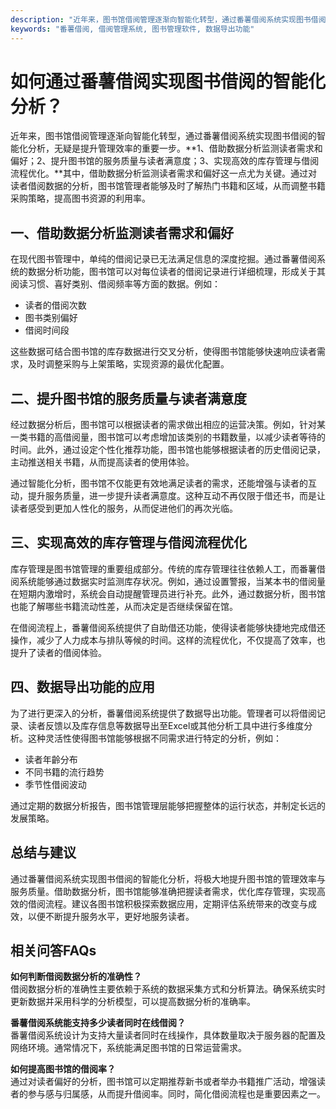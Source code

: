```yaml
---
description: "近年来，图书馆借阅管理逐渐向智能化转型，通过番薯借阅系统实现图书借阅的智能化分析，无疑是提升管理效率的重要一步。**1、借助数据分析监测读者需求和偏好；2、提升图书馆的服务质量与读者满意度；3、实现高效的库存管理与借阅流程优化。**其中，借助数据分析监测读者需求和偏好这一点尤为关键。通过对读者借阅数据的分析，图书馆管理者能够及时了解热门书籍和区域，从而调整书籍采购策略，提高图书资源的利用率。"
keywords: "番薯借阅, 借阅管理系统, 图书管理软件, 数据导出功能"
---
```

# 如何通过番薯借阅实现图书借阅的智能化分析？

近年来，图书馆借阅管理逐渐向智能化转型，通过番薯借阅系统实现图书借阅的智能化分析，无疑是提升管理效率的重要一步。**1、借助数据分析监测读者需求和偏好；2、提升图书馆的服务质量与读者满意度；3、实现高效的库存管理与借阅流程优化。**其中，借助数据分析监测读者需求和偏好这一点尤为关键。通过对读者借阅数据的分析，图书馆管理者能够及时了解热门书籍和区域，从而调整书籍采购策略，提高图书资源的利用率。

## **一、借助数据分析监测读者需求和偏好**

在现代图书管理中，单纯的借阅记录已无法满足信息的深度挖掘。通过番薯借阅系统的数据分析功能，图书馆可以对每位读者的借阅记录进行详细梳理，形成关于其阅读习惯、喜好类别、借阅频率等方面的数据。例如：

- 读者的借阅次数
- 图书类别偏好
- 借阅时间段

这些数据可结合图书馆的库存数据进行交叉分析，使得图书馆能够快速响应读者需求，及时调整采购与上架策略，实现资源的最优化配置。

## **二、提升图书馆的服务质量与读者满意度**

经过数据分析后，图书馆可以根据读者的需求做出相应的运营决策。例如，针对某一类书籍的高借阅量，图书馆可以考虑增加该类别的书籍数量，以减少读者等待的时间。此外，通过设定个性化推荐功能，图书馆也能够根据读者的历史借阅记录，主动推送相关书籍，从而提高读者的使用体验。

通过智能化分析，图书馆不仅能更有效地满足读者的需求，还能增强与读者的互动，提升服务质量，进一步提升读者满意度。这种互动不再仅限于借还书，而是让读者感受到更加人性化的服务，从而促进他们的再次光临。

## **三、实现高效的库存管理与借阅流程优化**

库存管理是图书馆管理的重要组成部分。传统的库存管理往往依赖人工，而番薯借阅系统能够通过数据实时监测库存状况。例如，通过设置警报，当某本书的借阅量在短期内激增时，系统会自动提醒管理员进行补充。此外，通过数据分析，图书馆也能了解哪些书籍流动性差，从而决定是否继续保留在馆。

在借阅流程上，番薯借阅系统提供了自助借还功能，使得读者能够快捷地完成借还操作，减少了人力成本与排队等候的时间。这样的流程优化，不仅提高了效率，也提升了读者的借阅体验。

## **四、数据导出功能的应用**

为了进行更深入的分析，番薯借阅系统提供了数据导出功能。管理者可以将借阅记录、读者反馈以及库存信息等数据导出至Excel或其他分析工具中进行多维度分析。这种灵活性使得图书馆能够根据不同需求进行特定的分析，例如：

- 读者年齡分布
- 不同书籍的流行趋势
- 季节性借阅波动

通过定期的数据分析报告，图书馆管理层能够把握整体的运行状态，并制定长远的发展策略。

## **总结与建议**

通过番薯借阅系统实现图书借阅的智能化分析，将极大地提升图书馆的管理效率与服务质量。借助数据分析，图书馆能够准确把握读者需求，优化库存管理，实现高效的借阅流程。建议各图书馆积极探索数据应用，定期评估系统带来的改变与成效，以便不断提升服务水平，更好地服务读者。

## 相关问答FAQs

**如何判断借阅数据分析的准确性？**  
借阅数据分析的准确性主要依赖于系统的数据采集方式和分析算法。确保系统实时更新数据并采用科学的分析模型，可以提高数据分析的准确率。

**番薯借阅系统能支持多少读者同时在线借阅？**  
番薯借阅系统设计为支持大量读者同时在线操作，具体数量取决于服务器的配置及网络环境。通常情况下，系统能满足图书馆的日常运营需求。

**如何提高图书馆的借阅率？**  
通过对读者偏好的分析，图书馆可以定期推荐新书或者举办书籍推广活动，增强读者的参与感与归属感，从而提升借阅率。同时，简化借阅流程也是重要因素之一。
